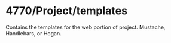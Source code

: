 # 4770/Project/templates
Contains the templates for the web portion of project. Mustache, Handlebars, or Hogan.
